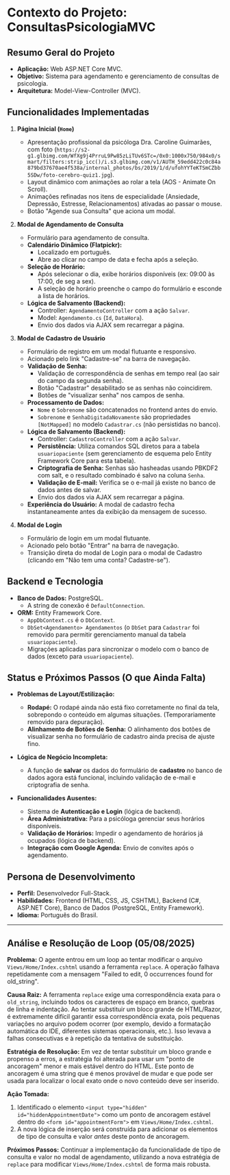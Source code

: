 # Contexto do Projeto: ConsultasPsicologiaMVC

## Resumo Geral do Projeto
- **Aplicação:** Web ASP.NET Core MVC.
- **Objetivo:** Sistema para agendamento e gerenciamento de consultas de psicologia.
- **Arquitetura:** Model-View-Controller (MVC).

## Funcionalidades Implementadas

1.  **Página Inicial (`Home`)**
    - Apresentação profissional da psicóloga Dra. Caroline Guimarães, com foto (`https://s2-g1.glbimg.com/WfXg9j4PrruL9Pw85zLiTUv6STc=/0x0:1000x750/984x0/smart/filters:strip_icc()/i.s3.glbimg.com/v1/AUTH_59edd422c0c84a879bd37670ae4f538a/internal_photos/bs/2019/1/d/ufohYYTeKTSmCZbb5SDw/foto-cerebro-quiz1.jpg`).
    - Layout dinâmico com animações ao rolar a tela (AOS - Animate On Scroll).
    - Animações refinadas nos itens de especialidade (Ansiedade, Depressão, Estresse, Relacionamentos) ativadas ao passar o mouse.
    - Botão "Agende sua Consulta" que aciona um modal.

2.  **Modal de Agendamento de Consulta**
    - Formulário para agendamento de consulta.
    - **Calendário Dinâmico (Flatpickr):**
        - Localizado em português.
        - Abre ao clicar no campo de data e fecha após a seleção.
    - **Seleção de Horário:**
        - Após selecionar o dia, exibe horários disponíveis (ex: 09:00 às 17:00, de seg a sex).
        - A seleção de horário preenche o campo do formulário e esconde a lista de horários.
    - **Lógica de Salvamento (Backend):**
        - Controller: `AgendamentoController` com a ação `Salvar`.
        - Model: `Agendamento.cs` (`Id`, `DataHora`).
        - Envio dos dados via AJAX sem recarregar a página.

3.  **Modal de Cadastro de Usuário**
    - Formulário de registro em um modal flutuante e responsivo.
    - Acionado pelo link "Cadastre-se" na barra de navegação.
    - **Validação de Senha:**
        - Validação de correspondência de senhas em tempo real (ao sair do campo da segunda senha).
        - Botão "Cadastrar" desabilitado se as senhas não coincidirem.
        - Botões de "visualizar senha" nos campos de senha.
    - **Processamento de Dados:**
        - `Nome` e `Sobrenome` são concatenados no frontend antes do envio.
        - `Sobrenome` e `SenhaDigitadaNovamente` são propriedades `[NotMapped]` no modelo `Cadastrar.cs` (não persistidas no banco).
    - **Lógica de Salvamento (Backend):**
        - Controller: `CadastroController` com a ação `Salvar`.
        - **Persistência:** Utiliza comandos SQL diretos para a tabela `usuariopaciente` (sem gerenciamento de esquema pelo Entity Framework Core para esta tabela).
        - **Criptografia de Senha:** Senhas são hasheadas usando PBKDF2 com salt, e o resultado combinado é salvo na coluna `Senha`.
        - **Validação de E-mail:** Verifica se o e-mail já existe no banco de dados antes de salvar.
        - Envio dos dados via AJAX sem recarregar a página.
    - **Experiência do Usuário:** A modal de cadastro fecha instantaneamente antes da exibição da mensagem de sucesso.

4.  **Modal de Login**
    - Formulário de login em um modal flutuante.
    - Acionado pelo botão "Entrar" na barra de navegação.
    - Transição direta do modal de Login para o modal de Cadastro (clicando em "Não tem uma conta? Cadastre-se").

## Backend e Tecnologia
- **Banco de Dados:** PostgreSQL.
  - A string de conexão é `DefaultConnection`.
- **ORM:** Entity Framework Core.
  - `AppDbContext.cs` é o `DbContext`.
  - `DbSet<Agendamento> Agendamentos` (o `DbSet` para `Cadastrar` foi removido para permitir gerenciamento manual da tabela `usuariopaciente`).
  - Migrações aplicadas para sincronizar o modelo com o banco de dados (exceto para `usuariopaciente`).

## Status e Próximos Passos (O que Ainda Falta)

- **Problemas de Layout/Estilização:**
    - **Rodapé:** O rodapé ainda não está fixo corretamente no final da tela, sobrepondo o conteúdo em algumas situações. (Temporariamente removido para depuração).
    - **Alinhamento de Botões de Senha:** O alinhamento dos botões de visualizar senha no formulário de cadastro ainda precisa de ajuste fino.

- **Lógica de Negócio Incompleta:**
    - A função de **salvar** os dados do formulário de **cadastro** no banco de dados agora está funcional, incluindo validação de e-mail e criptografia de senha.

- **Funcionalidades Ausentes:**
    - Sistema de **Autenticação e Login** (lógica de backend).
    - **Área Administrativa:** Para a psicóloga gerenciar seus horários disponíveis.
    - **Validação de Horários:** Impedir o agendamento de horários já ocupados (lógica de backend).
    - **Integração com Google Agenda:** Envio de convites após o agendamento.

## Persona de Desenvolvimento
- **Perfil:** Desenvolvedor Full-Stack.
- **Habilidades:** Frontend (HTML, CSS, JS, CSHTML), Backend (C#, ASP.NET Core), Banco de Dados (PostgreSQL, Entity Framework).
- **Idioma:** Português do Brasil.

---

## Análise e Resolução de Loop (05/08/2025)

**Problema:** O agente entrou em um loop ao tentar modificar o arquivo `Views/Home/Index.cshtml` usando a ferramenta `replace`. A operação falhava repetidamente com a mensagem "Failed to edit, 0 occurrences found for old_string".

**Causa Raiz:** A ferramenta `replace` exige uma correspondência exata para o `old_string`, incluindo todos os caracteres de espaço em branco, quebras de linha e indentação. Ao tentar substituir um bloco grande de HTML/Razor, é extremamente difícil garantir essa correspondência exata, pois pequenas variações no arquivo podem ocorrer (por exemplo, devido a formatação automática do IDE, diferentes sistemas operacionais, etc.). Isso levava a falhas consecutivas e à repetição da tentativa de substituição.

**Estratégia de Resolução:** Em vez de tentar substituir um bloco grande e propenso a erros, a estratégia foi alterada para usar um "ponto de ancoragem" menor e mais estável dentro do HTML. Este ponto de ancoragem é uma string que é menos provável de mudar e que pode ser usada para localizar o local exato onde o novo conteúdo deve ser inserido.

**Ação Tomada:**
1.  Identificado o elemento `<input type="hidden" id="hiddenAppointmentDate">` como um ponto de ancoragem estável dentro do `<form id="appointmentForm">` em `Views/Home/Index.cshtml`.
2.  A nova lógica de inserção será construída para adicionar os elementos de tipo de consulta e valor *antes* deste ponto de ancoragem.

**Próximos Passos:** Continuar a implementação da funcionalidade de tipo de consulta e valor no modal de agendamento, utilizando a nova estratégia de `replace` para modificar `Views/Home/Index.cshtml` de forma mais robusta.
